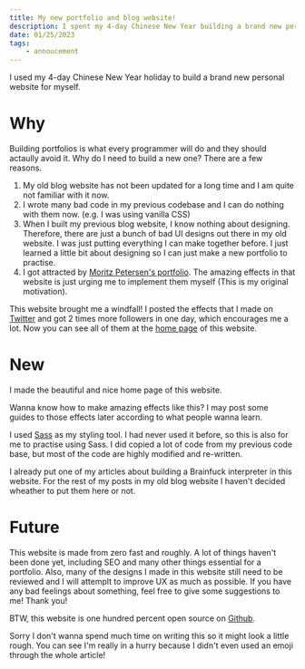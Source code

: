 ```yaml
---
title: My new portfolio and blog website!
description: I spent my 4-day Chinese New Year building a brand new personal website from zero.
date: 01/25/2023
tags:
    - annoucement
---
```


I used my 4-day Chinese New Year holiday to build a brand new personal website for myself.

# Why

Building portfolios is what every programmer will do and they should actaully avoid it. Why do I need to build a new one? There are a few reasons.

1. My old blog website has not been updated for a long time and I am quite not familiar with it now.
2. I wrote many bad code in my previous codebase and I can do nothing with them now. (e.g. I was using vanilla CSS)
3. When I built my previous blog website, I know nothing about designing. Therefore, there are just a bunch of bad UI designs out there in my old website. I was just putting everything I can make together before. I just learned a little bit about designing so I can just make a new portfolio to practise.
4. I got attracted by [Moritz Petersen's portfolio](https://www.moritzpetersen.com/). The amazing effects in that website is just urging me to implement them myself (This is my original motivation).

This website brought me a windfall! I posted the effects that I made on [Twitter](https://twitter.com/zihanch/status/1617027694419668992) and got 2 times more followers in one day, which encourages me a lot. Now you can see all of them at the [home page](/) of this website.

# New

I made the beautiful and nice home page of this website.

Wanna know how to make amazing effects like this? I may post some guides to those effects later according to what people wanna learn.

I used [Sass](https://sass-lang.org) as my styling tool. I had never used it before, so this is also for me to practise using Sass. I did copied a lot of code from my previous code base, but most of the code are highly modified and re-written.

I already put one of my articles about building a Brainfuck interpreter in this website. For the rest of my posts in my old blog website I haven't decided wheather to put them here or not.

# Future

This website is made from zero fast and roughly. A lot of things haven't been done yet, including SEO and many other things essential for a portfolio. Also, many of the designs I made in this website still need to be reviewed and I will attemplt to improve UX as much as possible. If you have any bad feelings about something, feel free to give some suggestions to me! Thank you!

BTW, this website is one hundred percent open source on [Github](https://github.com/zihan-ch/portfolio).

Sorry I don't wanna spend much time on writing this so it might look a little rough. You can see I'm really in a hurry because I didn't even used an emoji through the whole article!
